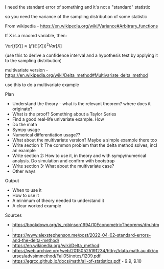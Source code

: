 I need the standard error of something and it's not a "standard" statistic

so you need the variance of the sampling distribution of some statistic

From wikipedia - https://en.wikipedia.org/wiki/Variance#Arbitrary_functions

If X is a rnaomd variable, then:

$Var[f(X)] \approx (f'(\mathbb{E}[X]))^2 Var[X]$

(use this to derive a confidence interval and a hypothesis test by applying it to the sampling distribution)

multivariate version - https://en.wikipedia.org/wiki/Delta_method#Multivariate_delta_method

use this to do a multivariate example

Plan
* Understand the theory - what is the relevant theorem? where does it originate?
* What is the proof? Something about a Taylor Series
* Find a good real-life univariate example. How 
* Do the math
* Sympy usage
* Numerical differentiation usage??
* What about the multivariate version? Maybe a simple example there too
* Write section 1: The common problem that the delta method solves, incl an example
* Write section 2: How to use it, in theory and with sympy/numerical analysis. Do simulation and confirm with bootstrap
* Write section 3: What about the multivariate case?
*  Other ways

Output
* When to use it
* How to use it
* A minimum of theory needed to understand it
* A clear worked example

Sources
* https://bookdown.org/ts_robinson1994/10EconometricTheorems/dm.html
* https://www.alexstephenson.me/post/2022-04-02-standard-errors-and-the-delta-method/
* https://en.wikipedia.org/wiki/Delta_method
* https://web.archive.org/web/20150525191234/http://data.math.au.dk/courses/advsimmethod/Fall05/notes/1209.pdf 
* https://egrcc.github.io/docs/math/all-of-statistics.pdf - 9.9, 9.10